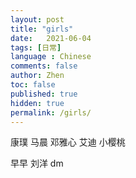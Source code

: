 ```yaml
---
layout: post
title: "girls"
date:   2021-06-04
tags: [日常]
language : Chinese
comments: false
author: Zhen
toc: false
published: true
hidden: true
permalink: /girls/
---
```


康璞
马晨
邓雅心
艾迪
小樱桃


早早
刘洋
dm

<!--stackedit_data:
eyJoaXN0b3J5IjpbMTA1MjAxNjYzNCwtNzIwNDAyMTAzLDkzMD
c0MjM1LDE2NzAyODM5OTQsNDE5ODQ1MzQsLTU5Mjk3MzQ4NSwt
MTAxNTUzOTU2NiwtMTAyMDU0ODIzNV19
-->